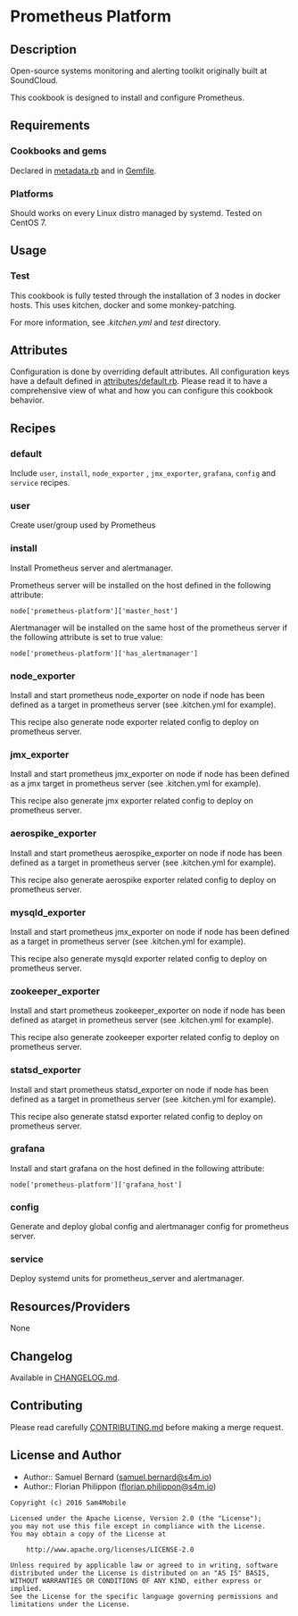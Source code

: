 Prometheus Platform
=============

Description
-----------

Open-source systems monitoring and alerting toolkit originally
built at SoundCloud.

This cookbook is designed to install and configure Prometheus.

Requirements
------------

### Cookbooks and gems

Declared in [metadata.rb](metadata.rb) and in [Gemfile](Gemfile).

### Platforms

Should works on every Linux distro managed by systemd.
Tested on CentOS 7.

Usage
-----

### Test

This cookbook is fully tested through the installation of 3 nodes
in docker hosts. This uses kitchen, docker and some monkey-patching.

For more information, see *.kitchen.yml* and *test* directory.

Attributes
----------

Configuration is done by overriding default attributes. All configuration keys
have a default defined in [attributes/default.rb](attributes/default.rb).
Please read it to have a comprehensive view of what and how you can configure
this cookbook behavior.

Recipes
-------

### default

Include `user`, `install`, `node_exporter` , `jmx_exporter`, `grafana`,
`config` and `service` recipes.

### user

Create user/group used by Prometheus

### install

Install Prometheus server and alertmanager.

Prometheus server will be installed on the host defined in the following
attribute:

`node['prometheus-platform']['master_host']`

Alertmanager will be installed on the same host of the prometheus server if
the following attribute is set to true value:

`node['prometheus-platform']['has_alertmanager']`

### node_exporter

Install and start prometheus node_exporter on node if node has been
defined as a target in prometheus server (see .kitchen.yml for example).

This recipe also generate node exporter related config to deploy on
prometheus server.

### jmx_exporter

Install and start prometheus jmx_exporter on node if node has been defined
as a jmx target in prometheus server (see .kitchen.yml for example).

This recipe also generate jmx exporter related config to deploy on
prometheus server.

### aerospike_exporter

Install and start prometheus aerospike_exporter on node if node has been defined
as a target in prometheus server (see .kitchen.yml for example).

This recipe also generate aerospike exporter related config to deploy on
prometheus server.

### mysqld_exporter

Install and start prometheus jmx_exporter on node if node has been defined
as a target in prometheus server (see .kitchen.yml for example).

This recipe also generate mysqld exporter related config to deploy on
prometheus server.

### zookeeper_exporter

Install and start prometheus zookeeper_exporter on node if node has been defined
as atarget in prometheus server (see .kitchen.yml for example).

This recipe also generate zookeeper exporter related config to deploy on
prometheus server.

### statsd_exporter

Install and start prometheus statsd_exporter on node if node has been defined
as a target in prometheus server (see .kitchen.yml for example).

This recipe also generate statsd exporter related config to deploy on
prometheus server.

### grafana

Install and start grafana on the host defined in the following attribute:

`node['prometheus-platform']['grafana_host']`

### config

Generate and deploy global config and alertmanager config for prometheus
server.

### service

Deploy systemd units for prometheus_server and alertmanager.

Resources/Providers
-------------------

None

Changelog
---------

Available in [CHANGELOG.md](CHANGELOG.md).

Contributing
------------

Please read carefully [CONTRIBUTING.md](CONTRIBUTING.md) before making a merge
request.

License and Author
------------------

- Author:: Samuel Bernard (<samuel.bernard@s4m.io>)
- Author:: Florian Philippon (<florian.philippon@s4m.io>)

```text
Copyright (c) 2016 Sam4Mobile

Licensed under the Apache License, Version 2.0 (the "License");
you may not use this file except in compliance with the License.
You may obtain a copy of the License at

    http://www.apache.org/licenses/LICENSE-2.0

Unless required by applicable law or agreed to in writing, software
distributed under the License is distributed on an "AS IS" BASIS,
WITHOUT WARRANTIES OR CONDITIONS OF ANY KIND, either express or implied.
See the License for the specific language governing permissions and
limitations under the License.
